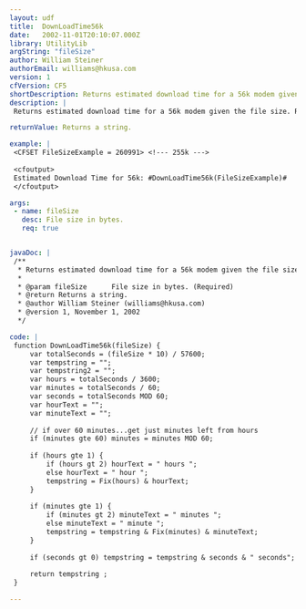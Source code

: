 ```yaml
---
layout: udf
title:  DownLoadTime56k
date:   2002-11-01T20:10:07.000Z
library: UtilityLib
argString: "fileSize"
author: William Steiner
authorEmail: williams@hkusa.com
version: 1
cfVersion: CF5
shortDescription: Returns estimated download time for a 56k modem given the file size.
description: |
 Returns estimated download time for a 56k modem given the file size. Returns a string in the format of &quot;xx hours xx minutes xx seconds&quot;.  File size should be in bytes.

returnValue: Returns a string.

example: |
 <CFSET FileSizeExample = 260991> <!--- 255k --->
 
 <cfoutput>
 Estimated Download Time for 56k: #DownLoadTime56k(FileSizeExample)#
 </cfoutput>

args:
 - name: fileSize
   desc: File size in bytes.
   req: true


javaDoc: |
 /**
  * Returns estimated download time for a 56k modem given the file size.
  * 
  * @param fileSize      File size in bytes. (Required)
  * @return Returns a string. 
  * @author William Steiner (williams@hkusa.com) 
  * @version 1, November 1, 2002 
  */

code: |
 function DownLoadTime56k(fileSize) {
     var totalSeconds = (fileSize * 10) / 57600;
     var tempstring = "";
     var tempstring2 = "";
     var hours = totalSeconds / 3600;
     var minutes = totalSeconds / 60;
     var seconds = totalSeconds MOD 60;
     var hourText = "";
     var minuteText = "";
 
     // if over 60 minutes...get just minutes left from hours
     if (minutes gte 60) minutes = minutes MOD 60;
     
     if (hours gte 1) {
         if (hours gt 2) hourText = " hours ";
         else hourText = " hour ";
         tempstring = Fix(hours) & hourText;
     }
 
     if (minutes gte 1) {
         if (minutes gt 2) minuteText = " minutes ";
         else minuteText = " minute ";
         tempstring = tempstring & Fix(minutes) & minuteText;
     }
     
     if (seconds gt 0) tempstring = tempstring & seconds & " seconds";
 
     return tempstring ;
 }

---
```


